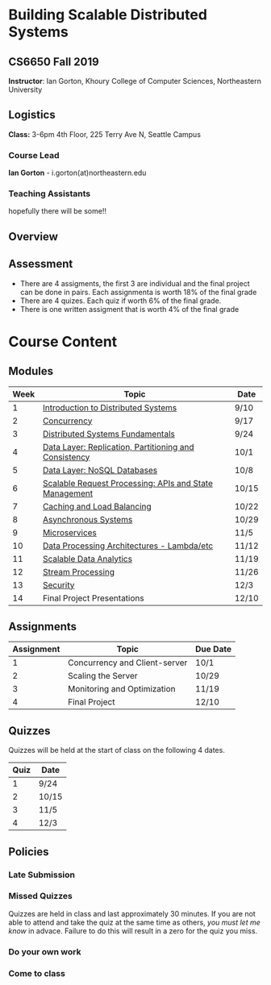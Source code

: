 # Building Scalable Distributed Systems

## CS6650 Fall 2019
**Instructor**: Ian Gorton, Khoury College of Computer Sciences, Northeastern University

## Logistics
**Class:** 3-6pm 4th Floor, 225 Terry Ave N, Seattle Campus

### Course Lead
**Ian Gorton** - i.gorton(at)northeastern.edu

### Teaching Assistants
hopefully there will be some!!


## Overview

## Assessment
* There are 4 assigments, the first 3 are individual and the final project can be done in pairs. Each assignmenta is worth 18% of the final grade
* There are 4 quizes. Each quiz if worth 6% of the final grade.
* There is one written assigment that is worth 4% of the final grade

# Course Content

## Modules

Week | Topic | Date
---- | ----- | ----
1  | [Introduction to Distributed Systems](http://gortonator.github.io/Week-1) | 9/10
2  | [Concurrency](http://gortonator.github.io/Week-2) | 9/17
3  | [Distributed Systems Fundamentals](http://gortonator.github.io/Week-3) | 9/24
4  | [Data Layer: Replication, Partitioning and Consistency](http://gortonator.github.io/Week-4) | 10/1
5  | [Data Layer: NoSQL Databases](http://gortonator.github.io/Week-5) | 10/8
6  | [Scalable Request Processing: APIs and State Management](http://gortonator.github.io/Week-6) | 10/15
7  | [Caching and Load Balancing](http://gortonator.github.io/Week-7) | 10/22
8  | [Asynchronous Systems](http://gortonator.github.io/Week-8) | 10/29
9  | [Microservices](http://gortonator.github.io/Week-9) | 11/5
10 | [Data Processing Architectures - Lambda/etc](http://gortonator.github.io/Week-10) | 11/12
11 | [Scalable Data Analytics](http://gortonator.github.io/Week-11) | 11/19
12 | [Stream Processing](http://gortonator.github.io/Week-12) | 11/26
13 | [Security](http://gortonator.github.io/Week-13) | 12/3
14 | Final Project Presentations | 12/10

## Assignments

Assignment | Topic | Due Date
---------- | ----- | --------
1 | Concurrency and Client-server | 10/1
2 | Scaling the Server | 10/29
3 | Monitoring and Optimization | 11/19
4 | Final Project | 12/10

## Quizzes
Quizzes will be held at the start of class on the following 4 dates.

Quiz | Date
---- | ----
1 | 9/24
2 | 10/15
3 | 11/5
4 | 12/3

## Policies

### Late Submission

### Missed Quizzes
Quizzes are held in class and last approximately 30 minutes. If you are not able to attend and take the quiz at the same time as others, _you must let me know_ in advace. Failure to do this will result in a zero for the quiz you miss. 

### Do your own work

### Come to class
